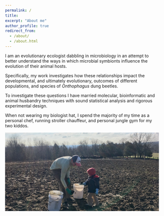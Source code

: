 ```yaml
---
permalink: /
title:
excerpt: "About me"
author_profile: true
redirect_from:
  - /about/
  - /about.html
---
```


I am an evolutionary ecologist dabbling in microbiology in an attempt to better understand the ways in which microbial symbionts influence the evolution of their animal hosts.  

Specifically, my work investigates how these relationships impact the developmental, and ultimately evolutionary, outcomes of different populations, and species of *Onthophagus* dung beetles.  

To investigate these questions I have married molecular, bioinformatic and animal husbandry techniques with sound statistical analysis and rigorous experimental design.  

When not wearing my biologist hat, I spend the majority of my time as a personal chef, running stroller chauffeur, and personal jungle gym for my two kiddos.

![](/images/aboutmeimage.jpeg)
